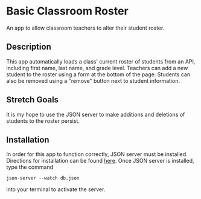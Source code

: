 # Basic Classroom Roster
An app to allow classroom teachers to alter their student roster.

## Description
This app automatically loads a class' current roster of students from an API, including first name, last name, and grade level.  Teachers can add a new student to the roster using a form at the bottom of the page.  Students can also be removed using a "remove" button next to student information.

## Stretch Goals
It is my hope to use the JSON server to make additions and deletions of students to the roster persist.

## Installation
In order for this app to function correctly, JSON server must be installed.  Directions for installation can be found [here](https://www.npmjs.com/package/json-server).  Once JSON server is installed, type the command 
```
json-server --watch db.json 
```
into your terminal to activate the server.